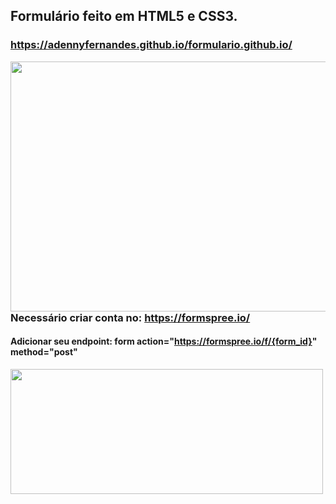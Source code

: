 ## Formulário feito em HTML5 e CSS3.
### https://adennyfernandes.github.io/formulario.github.io/
<p><img src="https://github.com/AdennyFernandes/formulario.github.io/blob/0adab47c4a648c7366de1bdad3fe84a42d9f3794/layoutform.png" width="600" height="400" align="left">

### Necessário criar conta no: https://formspree.io/

#### Adicionar seu endpoint: form action="https://formspree.io/f/{form_id}" method="post"


<p><img src="https://github.com/AdennyFernandes/formulario.github.io/blob/b184c0ef7ae60ba239d148eff685b0ede1200f8e/form.png" width="500" height="200" align="left">



